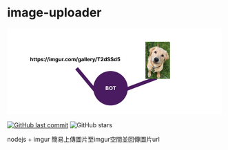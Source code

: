 # image-uploader

![cover](/readme/cover.png)

[![GitHub last commit](https://img.shields.io/github/last-commit/connectshark/image-uploader.svg?style=flat)](https://github.com/connectshark/image-uploader)
![GitHub stars](https://img.shields.io/github/stars/connectshark/image-uploader.svg?style=social&label=Stars&style=plastic)

nodejs + imgur
簡易上傳圖片至imgur空間並回傳圖片url